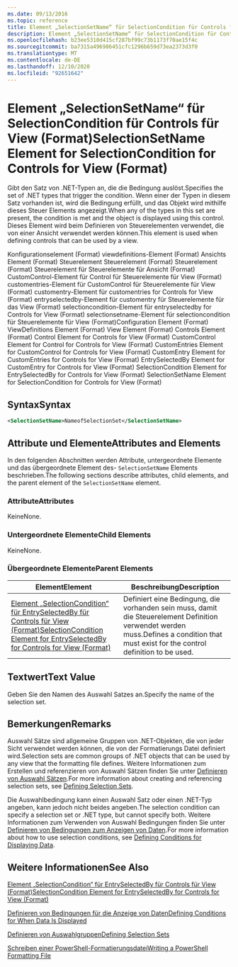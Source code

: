 ```yaml
---
ms.date: 09/13/2016
ms.topic: reference
title: Element „SelectionSetName“ für SelectionCondition für Controls für View (Format)
description: Element „SelectionSetName“ für SelectionCondition für Controls für View (Format)
ms.openlocfilehash: b23ee5310d415cf287bf99c73b1173f70ae15f4c
ms.sourcegitcommit: ba7315a496986451cfc1296b659d73ea2373d3f0
ms.translationtype: MT
ms.contentlocale: de-DE
ms.lasthandoff: 12/10/2020
ms.locfileid: "92651642"
---
```

# <a name="selectionsetname-element-for-selectioncondition-for-controls-for-view-format"></a><span data-ttu-id="ef3a4-103">Element „SelectionSetName“ für SelectionCondition für Controls für View (Format)</span><span class="sxs-lookup"><span data-stu-id="ef3a4-103">SelectionSetName Element for SelectionCondition for Controls for View (Format)</span></span>

<span data-ttu-id="ef3a4-104">Gibt den Satz von .NET-Typen an, die die Bedingung auslöst.</span><span class="sxs-lookup"><span data-stu-id="ef3a4-104">Specifies the set of .NET types that trigger the condition.</span></span> <span data-ttu-id="ef3a4-105">Wenn einer der Typen in diesem Satz vorhanden ist, wird die Bedingung erfüllt, und das Objekt wird mithilfe dieses Steuer Elements angezeigt.</span><span class="sxs-lookup"><span data-stu-id="ef3a4-105">When any of the types in this set are present, the condition is met and the object is displayed using this control.</span></span> <span data-ttu-id="ef3a4-106">Dieses Element wird beim Definieren von Steuerelementen verwendet, die von einer Ansicht verwendet werden können.</span><span class="sxs-lookup"><span data-stu-id="ef3a4-106">This element is used when defining controls that can be used by a view.</span></span>

<span data-ttu-id="ef3a4-107">Konfigurationselement (Format) viewdefinitions-Element (Format) Ansichts Element (Format) Steuerelement Steuerelement (Format) Steuerelement (Format) Steuerelement für Steuerelemente für Ansicht (Format) CustomControl-Element für Control für Steuerelemente für View (Format) customentries-Element für CustomControl für Steuerelemente für View (Format) customentry-Element für customentries for Controls for View (Format) entryselectedby-Element für customentry für Steuerelemente für das View (Format) selectioncondition-Element für entryselectedby for Controls for View (Format) selectionsetname-Element für selectioncondition für Steuerelemente für View (Format)</span><span class="sxs-lookup"><span data-stu-id="ef3a4-107">Configuration Element (Format) ViewDefinitions Element (Format) View Element (Format) Controls Element (Format) Control Element for Controls for View (Format) CustomControl Element for Control for Controls for View (Format) CustomEntries Element for CustomControl for Controls for View (Format) CustomEntry Element for CustomEntries for Controls for View (Format) EntrySelectedBy Element for CustomEntry for Controls for View (Format) SelectionCondition Element for EntrySelectedBy for Controls for View (Format) SelectionSetName Element for SelectionCondition for Controls for View (Format)</span></span>

## <a name="syntax"></a><span data-ttu-id="ef3a4-108">Syntax</span><span class="sxs-lookup"><span data-stu-id="ef3a4-108">Syntax</span></span>

```xml
<SelectionSetName>NameofSelectionSet</SelectionSetName>
```

## <a name="attributes-and-elements"></a><span data-ttu-id="ef3a4-109">Attribute und Elemente</span><span class="sxs-lookup"><span data-stu-id="ef3a4-109">Attributes and Elements</span></span>

<span data-ttu-id="ef3a4-110">In den folgenden Abschnitten werden Attribute, untergeordnete Elemente und das übergeordnete Element des- `SelectionSetName` Elements beschrieben.</span><span class="sxs-lookup"><span data-stu-id="ef3a4-110">The following sections describe attributes, child elements, and the parent element of the `SelectionSetName` element.</span></span>

### <a name="attributes"></a><span data-ttu-id="ef3a4-111">Attribute</span><span class="sxs-lookup"><span data-stu-id="ef3a4-111">Attributes</span></span>

<span data-ttu-id="ef3a4-112">Keine</span><span class="sxs-lookup"><span data-stu-id="ef3a4-112">None.</span></span>

### <a name="child-elements"></a><span data-ttu-id="ef3a4-113">Untergeordnete Elemente</span><span class="sxs-lookup"><span data-stu-id="ef3a4-113">Child Elements</span></span>

<span data-ttu-id="ef3a4-114">Keine</span><span class="sxs-lookup"><span data-stu-id="ef3a4-114">None.</span></span>

### <a name="parent-elements"></a><span data-ttu-id="ef3a4-115">Übergeordnete Elemente</span><span class="sxs-lookup"><span data-stu-id="ef3a4-115">Parent Elements</span></span>

|<span data-ttu-id="ef3a4-116">Element</span><span class="sxs-lookup"><span data-stu-id="ef3a4-116">Element</span></span>|<span data-ttu-id="ef3a4-117">Beschreibung</span><span class="sxs-lookup"><span data-stu-id="ef3a4-117">Description</span></span>|
|-------------|-----------------|
|[<span data-ttu-id="ef3a4-118">Element „SelectionCondition“ für EntrySelectedBy für Controls für View (Format)</span><span class="sxs-lookup"><span data-stu-id="ef3a4-118">SelectionCondition Element for EntrySelectedBy for Controls for View (Format)</span></span>](./selectioncondition-element-for-entryselectedby-for-controls-for-view-format.md)|<span data-ttu-id="ef3a4-119">Definiert eine Bedingung, die vorhanden sein muss, damit die Steuerelement Definition verwendet werden muss.</span><span class="sxs-lookup"><span data-stu-id="ef3a4-119">Defines a condition that must exist for the control definition to be used.</span></span>|

## <a name="text-value"></a><span data-ttu-id="ef3a4-120">Textwert</span><span class="sxs-lookup"><span data-stu-id="ef3a4-120">Text Value</span></span>

<span data-ttu-id="ef3a4-121">Geben Sie den Namen des Auswahl Satzes an.</span><span class="sxs-lookup"><span data-stu-id="ef3a4-121">Specify the name of the selection set.</span></span>

## <a name="remarks"></a><span data-ttu-id="ef3a4-122">Bemerkungen</span><span class="sxs-lookup"><span data-stu-id="ef3a4-122">Remarks</span></span>

<span data-ttu-id="ef3a4-123">Auswahl Sätze sind allgemeine Gruppen von .NET-Objekten, die von jeder Sicht verwendet werden können, die von der Formatierungs Datei definiert wird.</span><span class="sxs-lookup"><span data-stu-id="ef3a4-123">Selection sets are common groups of .NET objects that can be used by any view that the formatting file defines.</span></span> <span data-ttu-id="ef3a4-124">Weitere Informationen zum Erstellen und referenzieren von Auswahl Sätzen finden Sie unter [Definieren von Auswahl Sätzen](./defining-selection-sets.md).</span><span class="sxs-lookup"><span data-stu-id="ef3a4-124">For more information about creating and referencing selection sets, see [Defining Selection Sets](./defining-selection-sets.md).</span></span>

<span data-ttu-id="ef3a4-125">Die Auswahlbedingung kann einen Auswahl Satz oder einen .NET-Typ angeben, kann jedoch nicht beides angeben.</span><span class="sxs-lookup"><span data-stu-id="ef3a4-125">The selection condition can specify a selection set or .NET type, but cannot specify both.</span></span> <span data-ttu-id="ef3a4-126">Weitere Informationen zum Verwenden von Auswahl Bedingungen finden Sie unter [Definieren von Bedingungen zum Anzeigen von Daten](./defining-conditions-for-displaying-data.md).</span><span class="sxs-lookup"><span data-stu-id="ef3a4-126">For more information about how to use selection conditions, see [Defining Conditions for Displaying Data](./defining-conditions-for-displaying-data.md).</span></span>

## <a name="see-also"></a><span data-ttu-id="ef3a4-127">Weitere Informationen</span><span class="sxs-lookup"><span data-stu-id="ef3a4-127">See Also</span></span>

[<span data-ttu-id="ef3a4-128">Element „SelectionCondition“ für EntrySelectedBy für Controls für View (Format)</span><span class="sxs-lookup"><span data-stu-id="ef3a4-128">SelectionCondition Element for EntrySelectedBy for Controls for View (Format)</span></span>](./selectioncondition-element-for-entryselectedby-for-controls-for-view-format.md)

[<span data-ttu-id="ef3a4-129">Definieren von Bedingungen für die Anzeige von Daten</span><span class="sxs-lookup"><span data-stu-id="ef3a4-129">Defining Conditions for When Data Is Displayed</span></span>](./defining-conditions-for-displaying-data.md)

[<span data-ttu-id="ef3a4-130">Definieren von Auswahlgruppen</span><span class="sxs-lookup"><span data-stu-id="ef3a4-130">Defining Selection Sets</span></span>](./defining-selection-sets.md)

[<span data-ttu-id="ef3a4-131">Schreiben einer PowerShell-Formatierungsdatei</span><span class="sxs-lookup"><span data-stu-id="ef3a4-131">Writing a PowerShell Formatting File</span></span>](./writing-a-powershell-formatting-file.md)
